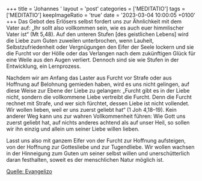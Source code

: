 +++
title = 'Johannes '
layout = 'post'
categories = ['MEDITATIO']
tags = ['MEDITATIO']
keepImageRatio = 'true'
date = '2023-03-04 10:00:05 +0100'
+++
Das Gebot des Erlösers selbst fordert uns zur Ähnlichkeit mit dem Vater auf: „Ihr sollt also vollkommen sein, wie es auch euer himmlischer Vater ist“ (Mt 5,48). Auf den unteren Stufen [des geistlichen Lebens] wird die Liebe zum Guten zuweilen unterbrochen, wenn Lauheit, Selbstzufriedenheit oder Vergnügungen den Eifer der Seele lockern und sie die Furcht vor der Hölle oder das Verlangen nach dem zukünftigen Glück für eine Weile aus den Augen verliert.<!--more--> Dennoch sind sie wie Stufen in der Entwicklung, ein Lernprozess.

Nachdem wir am Anfang das Laster aus Furcht vor Strafe oder aus Hoffnung auf Belohnung gemieden haben, wird es uns nicht gelingen, auf diese Weise zur Ebene der Liebe zu gelangen: „Furcht gibt es in der Liebe nicht, sondern die vollkommene Liebe vertreibt die Furcht. Denn die Furcht rechnet mit Strafe, und wer sich fürchtet, dessen Liebe ist nicht vollendet. Wir wollen lieben, weil er uns zuerst geliebt hat“ (1 Joh 4,18–19). Kein anderer Weg kann uns zur wahren Vollkommenheit führen: Wie Gott uns zuerst geliebt hat, auf nichts anderes achtend als auf unser Heil, so sollen wir ihn einzig und allein um seiner Liebe willen lieben. 

Lasst uns also mit ganzem Eifer von der Furcht zur Hoffnung aufsteigen, von der Hoffnung zur Gottesliebe und zur Tugendliebe. Wir wollen wachsen in der Hinneigung zum Guten um seiner selbst willen und unerschütterlich daran festhalten, soweit es der menschlichen Natur möglich ist.



[Quelle: Evangelizo](https://evangeliumtagfuertag.org/DE/gospel)
